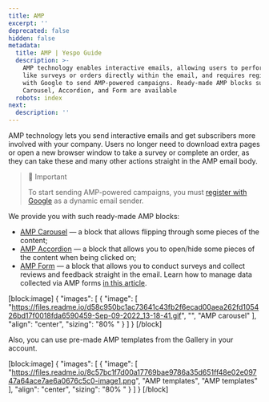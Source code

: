```yaml
---
title: AMP
excerpt: ''
deprecated: false
hidden: false
metadata:
  title: AMP | Yespo Guide
  description: >-
    AMP technology enables interactive emails, allowing users to perform actions
    like surveys or orders directly within the email, and requires registration
    with Google to send AMP-powered campaigns. Ready-made AMP blocks such as
    Carousel, Accordion, and Form are available
  robots: index
next:
  description: ''
---
```

AMP technology lets you send interactive emails and get subscribers more involved with your company. Users no longer need to download extra pages or open a new browser window to take a survey or complete an order, as they can take these and many other actions straight in the AMP email body.

> 📘 Important
> 
> To start sending AMP-powered campaigns, you must [register with Google](http://esputnik.com/en/blog/how-apply-sending-amp-powered-emails-within-gmail) as a dynamic email sender.

We provide you with such ready-made AMP blocks:

- [AMP Carousel](https://docs.yespo.io/docs/how-create-amp-powered-carousel) — a block that allows flipping through some pieces of the content;
- [AMP Accordion](https://docs.yespo.io/docs/how-create-amp-powered-accordion) — a block that allows you to open/hide some pieces of the content when being clicked on;
- [AMP Form](https://docs.yespo.io/docs/how-create-amp-form) — a block that allows you to conduct surveys and collect reviews and feedback straight in the email. Learn how to manage data collected via AMP forms [in this article](https://docs.yespo.io/docs/how-manage-data-collected-amp-forms).

[block:image]
{
  "images": [
    {
      "image": [
        "https://files.readme.io/d58c950bc1ac73641c43fb2f6ecad00aea262fd105426bd17f0018fda6590459-Sep-09-2022_13-18-41.gif",
        "",
        "AMP carousel"
      ],
      "align": "center",
      "sizing": "80% "
    }
  ]
}
[/block]


Also, you can use pre-made AMP templates from the Gallery in your account.

[block:image]
{
  "images": [
    {
      "image": [
        "https://files.readme.io/8c57bc1f7d00a17769bae9786a35d651ff48e02e09747a64ace7ae6a0676c5c0-image1.png",
        "AMP templates",
        "AMP templates"
      ],
      "align": "center",
      "sizing": "80% "
    }
  ]
}
[/block]